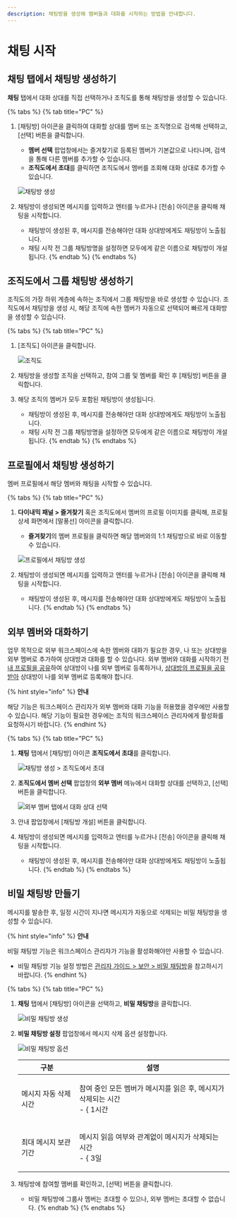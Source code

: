 ```yaml
---
description: 채팅방을 생성해 멤버들과 대화를 시작하는 방법을 안내합니다.
---
```


# 채팅 시작

## 채팅 탭에서 채팅방 생성하기

**채팅** 탭에서 대화 상대를 직접 선택하거나 조직도를 통해 채팅방을 생성할 수 있습니다.

{% tabs %}
{% tab title="PC" %}
1.  \[채팅방] 아이콘을 클릭하여 대화할 상대를 멤버 또는 조직명으로 검색해 선택하고, \[선택] 버튼을 클릭합니다.

    * **멤버 선택** 팝업창에서는 즐겨찾기로 등록된 멤버가 기본값으로 나타나며, 검색을 통해 다른 멤버를 추가할 수 있습니다.
    * **조직도에서 초대**를 클릭하면 조직도에서 멤버를 조회해 대화 상대로 추가할 수 있습니다.&#x20;

    ![채팅방 생성](https://t1.kakaocdn.net/service_kep_docpublish/Figma/%5B%EC%82%AC%EC%9A%A9%EC%9E%90%20%EA%B0%80%EC%9D%B4%EB%93%9C%5D%20Kakao%20Work/PC_%EC%B1%84%ED%8C%85%EB%B0%A9%20%EC%83%9D%EC%84%B1.png)
2. 채팅방이 생성되면 메시지를 입력하고 엔터를 누르거나 \[전송] 아이콘을 클릭해 채팅을 시작합니다.
   * 채팅방이 생성된 후, 메시지를 전송해야만 대화 상대방에게도 채팅방이 노출됩니다.
   * 채팅 시작 전 그룹 채팅방명을 설정하면 모두에게 같은 이름으로 채팅방이 개설됩니다.
{% endtab %}
{% endtabs %}

## 조직도에서 그룹 채팅방 생성하기

조직도의 가장 하위 계층에 속하는 조직에서 그룹 채팅방을 바로 생성할 수 있습니다. 조직도에서 채팅방을 생성 시, 해당 조직에 속한 멤버가 자동으로 선택되어 빠르게 대화방을 생성할 수 있습니다.

{% tabs %}
{% tab title="PC" %}
1.  \[조직도] 아이콘을 클릭합니다.

    ![조직도](https://t1.kakaocdn.net/service_kep_docpublish/Figma/%5B%EC%82%AC%EC%9A%A9%EC%9E%90%20%EA%B0%80%EC%9D%B4%EB%93%9C%5D%20Kakao%20Work/PC_%EC%A1%B0%EC%A7%81%EB%8F%84.png)
2. 채팅방을 생성할 조직을 선택하고, 참여 그룹 및 멤버를 확인 후 \[채팅방] 버튼을 클릭합니다.
3. 해당 조직의 멤버가 모두 포함된 채팅방이 생성됩니다.
   * 채팅방이 생성된 후, 메시지를 전송해야만 대화 상대방에게도 채팅방이 노출됩니다.
   * 채팅 시작 전 그룹 채팅방명을 설정하면 모두에게 같은 이름으로 채팅방이 개설됩니다.
{% endtab %}
{% endtabs %}

## 프로필에서 채팅방 생성하기

멤버 프로필에서 해당 멤버와 채팅을 시작할 수 있습니다.

{% tabs %}
{% tab title="PC" %}
1.  **다이내믹 패널 > 즐겨찾기** 혹은 조직도에서 멤버의 프로필 이미지를 클릭해, 프로필 상세 화면에서 \[말풍선] 아이콘을 클릭합니다.

    * **즐겨찾기**의 멤버 프로필을 클릭하면 해당 멤버와의 1:1 채팅방으로 바로 이동할 수 있습니다.

    ![프로필에서 채팅방 생성](https://t1.kakaocdn.net/service_kep_docpublish/Figma/%5B%EC%82%AC%EC%9A%A9%EC%9E%90%20%EA%B0%80%EC%9D%B4%EB%93%9C%5D%20Kakao%20Work/PC_%ED%94%84%EB%A1%9C%ED%95%84%EC%97%90%EC%84%9C%20%EC%B1%84%ED%8C%85%EB%B0%A9%20%EC%83%9D%EC%84%B1.png)
2. 채팅방이 생성되면 메시지를 입력하고 엔터를 누르거나 \[전송] 아이콘을 클릭해 채팅을 시작합니다.
   * 채팅방이 생성된 후, 메시지를 전송해야만 대화 상대방에게도 채팅방이 노출됩니다.
{% endtab %}
{% endtabs %}

## 외부 멤버와 대화하기

업무 목적으로 외부 워크스페이스에 속한 멤버와 대화가 필요한 경우, 나 또는 상대방을 외부 멤버로 추가하여 상대방과 대화를 할 수 있습니다. 외부 멤버와 대화를 시작하기 전 [내 프로필을 공유](https://www.notion.so/3-eba0cbf72ae3488ca48db9cfff7a6cbd)하여 상대방이 나를 외부 멤버로 등록하거나, [상대방의 프로필을 공유받아](https://www.notion.so/3-eba0cbf72ae3488ca48db9cfff7a6cbd) 상대방이 나를 외부 멤버로 등록해야 합니다.

{% hint style="info" %}
**안내**&#x20;

해당 기능은 워크스페이스 관리자가 외부 멤버와 대화 기능을 허용했을 경우에만 사용할 수 있습니다. 해당 기능이 필요한 경우에는 조직의 워크스페이스 관리자에게 활성화를 요청하시기 바랍니다.
{% endhint %}

{% tabs %}
{% tab title="PC" %}
1.  **채팅** 탭에서 \[채팅방] 아이콘 **조직도에서 초대**를 클릭합니다.

    ![채팅방 생성 > 조직도에서 초대](https://t1.kakaocdn.net/service_kep_docpublish/Figma/%5B%EC%82%AC%EC%9A%A9%EC%9E%90%20%EA%B0%80%EC%9D%B4%EB%93%9C%5D%20Kakao%20Work/PC_%EC%B1%84%ED%8C%85%EB%B0%A9%20%EC%83%9D%EC%84%B1%3E%EC%A1%B0%EC%A7%81%EB%8F%84%EC%97%90%EC%84%9C%20%EC%B4%88%EB%8C%80.png)
2.  **조직도에서 멤버 선택** 팝업창의 **외부 멤버** 메뉴에서 대화할 상대를 선택하고, \[선택] 버튼을 클릭합니다.

    ![외부 멤버 탭에서 대화 상대 선택](https://t1.kakaocdn.net/service_kep_docpublish/Figma/%5B%EC%82%AC%EC%9A%A9%EC%9E%90%20%EA%B0%80%EC%9D%B4%EB%93%9C%5D%20Kakao%20Work/PC_%EC%99%B8%EB%B6%80%20%EB%A9%A4%EB%B2%84%20%ED%83%AD%EC%97%90%EC%84%9C%20%EB%8C%80%ED%99%94%20%EC%83%81%EB%8C%80%20%EC%84%A0%ED%83%9D.png)
3. 안내 팝업창에서 \[채팅방 개설] 버튼을 클릭합니다.
4. 채팅방이 생성되면 메시지를 입력하고 엔터를 누르거나 \[전송] 아이콘을 클릭해 채팅을 시작합니다.
   * 채팅방이 생성된 후, 메시지를 전송해야만 대화 상대방에게도 채팅방이 노출됩니다.
{% endtab %}
{% endtabs %}

## 비밀 채팅방 만들기

메시지를 발송한 후, 일정 시간이 지나면 메시지가 자동으로 삭제되는 비밀 채팅방을 생성할 수 있습니다.

{% hint style="info" %}
**안내**

비밀 채팅방 기능은 워크스페이스 관리자가 기능을 활성화해야만 사용할 수 있습니다.

* 비밀 채팅방 기능 설정 방법은 [관리자 가이드 > 보안 > 비밀 채팅방](https://www.notion.so/ff61cee4d0004b6b98f4cf757c8bb38f)을 참고하시기 바랍니다.
{% endhint %}

{% tabs %}
{% tab title="PC" %}
1.  **채팅** 탭에서 \[채팅방] 아이콘을 선택하고, **비밀 채팅방**을 클릭합니다.

    ![비밀 채팅방 생성](https://t1.kakaocdn.net/service_kep_docpublish/Figma/%5B%EC%82%AC%EC%9A%A9%EC%9E%90%20%EA%B0%80%EC%9D%B4%EB%93%9C%5D%20Kakao%20Work/PC_%EB%B9%84%EB%B0%80%20%EC%B1%84%ED%8C%85%EB%B0%A9%20%EC%83%9D%EC%84%B1.png)
2.  **비밀 채팅방 설정** 팝업창에서 메시지 삭제 옵션 설정합니다.

    ![비밀 채팅방 옵션](https://t1.kakaocdn.net/service_kep_docpublish/Figma/%5B%EC%82%AC%EC%9A%A9%EC%9E%90%20%EA%B0%80%EC%9D%B4%EB%93%9C%5D%20Kakao%20Work/PC_%EB%B9%84%EB%B0%80%20%EC%B1%84%ED%8C%85%EB%B0%A9%20%EC%98%B5%EC%85%98.png)

    | 구분           | 설명                                                                                            |
    | ------------ | --------------------------------------------------------------------------------------------- |
    | 메시지 자동 삭제 시간 | <p>참여 중인 모든 멤버가 메시지를 읽은 후, 메시지가 삭제되는 시간<br>- { 1시간 | 3시간 | 6시간 | 1일 | 3일 | 5일 | 7일 } 중 선택</p> |
    | 최대 메시지 보관 기간 | <p>메시지 읽음 여부와 관계없이 메시지가 삭제되는 시간<br>- { 3일 | 7일 | 10일 | 14일 } 중 선택</p>                         |
3. 채팅방에 참여할 멤버를 확인하고, \[선택] 버튼을 클릭합니다.
   * 비밀 채팅방에 그룹사 멤버는 초대할 수 있으나, 외부 멤버는 초대할 수 없습니다.
{% endtab %}
{% endtabs %}
